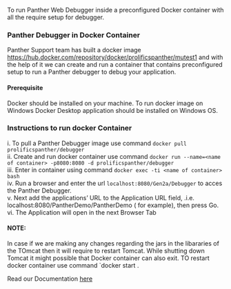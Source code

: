 To run Panther Web Debugger inside a preconfigured Docker container with all the require setup for debugger.

###  Panther Debugger in Docker Container
Panther Support team has built a docker image https://hub.docker.com/repository/docker/prolificspanther/mutest1 and with the help of it we can create and run a container that contains preconfigured setup to run a Panther debugger to debug your application.

#### Prerequisite
Docker should be installed on your machine. To run docker image on Windows Docker Desktop application should be installed on Windows OS.
 

### Instructions to run docker Container
  i.   To pull a Panther Debugger image use command `docker pull prolificspanther/debugger` <br>
  ii.  Create and run docker container use command `docker run --name=<name of container> -p8080:8080 -d prolificspanther/debugger` <br>
  iii. Enter in container using command `docker exec -ti <name of container> bash` <br>
  iv.  Run a browser and enter the url `localhost:8080/Gen2a/Debugger` to acces the Panther Debugger. <br>
  v.   Next add the applications’ URL to the Application URL field, .i.e. localhost:8080/PantherDemo/PantherDemo  ( for example), then press Go.
  vi.  The Application will open in the next Browser Tab

####  NOTE:

  In case if we are making any changes regarding the jars in the libararies of the TOmcat then it will require to restart Tomcat. While shutting down Tomcat it might possible that
  Docker container can also exit. TO restart docker container use command `docker start <name of container>.




Read our Documentation [here](https://docs.prolifics.com)
